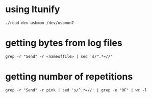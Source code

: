 # using ltunify
```
./read-dev-usbmon /dev/usbmon7
```
# getting bytes from log files
```
grep -r "Send" -r <nameoffile> | sed 's/^.*=//'
```
# getting number of repetitions
```
grep -r "Send" -r pink | sed 's/^.*=//' | grep -e "0F" | wc -l
```
